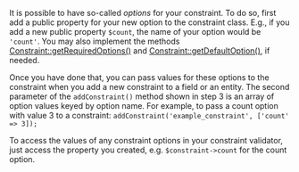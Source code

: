 It is possible to have so-called _options_ for your constraint. To do so, first add a public property for your new option to the constraint class. E.g., if you add a new public property `$count`, the name of your option would be `'count'`. You may also implement the methods [Constraint::getRequiredOptions()](https://api.drupal.org/api/drupal/vendor%21symfony%21validator%21Constraint.php/function/Constraint%3A%3AgetRequiredOptions/8.3.x) and [Constraint::getDefaultOption()](https://api.drupal.org/api/drupal/vendor%21symfony%21validator%21Constraint.php/function/Constraint%3A%3AgetDefaultOption/8.3.x), if needed.

Once you have done that, you can pass values for these options to the constraint when you add a new constraint to a field or an entity. The second parameter of the `addConstraint()` method shown in step 3 is an array of option values keyed by option name. For example, to pass a count option with value 3 to a constraint: `addConstraint('example_constraint', ['count' => 3]);`

To access the values of any constraint options in your constraint validator, just access the property you created, e.g. `$constraint->count` for the count option.